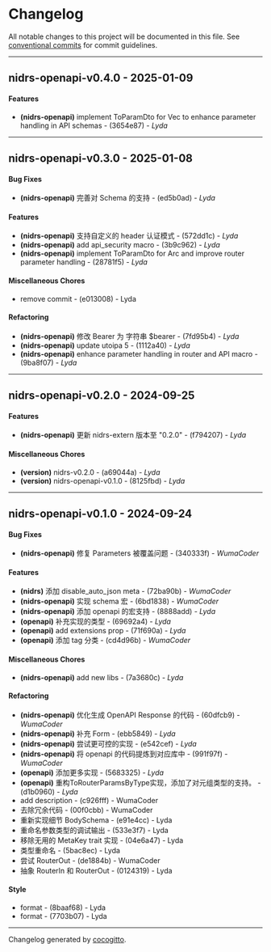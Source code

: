 # Changelog
All notable changes to this project will be documented in this file. See [conventional commits](https://www.conventionalcommits.org/) for commit guidelines.

- - -
## nidrs-openapi-v0.4.0 - 2025-01-09
#### Features
- **(nidrs-openapi)** implement ToParamDto for Vec<T> to enhance parameter handling in API schemas - (3654e87) - *Lyda*

- - -

## nidrs-openapi-v0.3.0 - 2025-01-08
#### Bug Fixes
- **(nidrs-openapi)** 完善对 Schema 的支持 - (ed5b0ad) - *Lyda*
#### Features
- **(nidrs-openapi)** 支持自定义的 header 认证模式 - (572dd1c) - *Lyda*
- **(nidrs-openapi)** add api_security macro - (3b9c962) - *Lyda*
- **(nidrs-openapi)** implement ToParamDto for Arc<T> and improve router parameter handling - (28781f5) - *Lyda*
#### Miscellaneous Chores
- remove commit - (e013008) - Lyda
#### Refactoring
- **(nidrs-openapi)** 修改 Bearer 为 字符串 $bearer - (7fd95b4) - *Lyda*
- **(nidrs-openapi)** update utoipa 5 - (1112a40) - *Lyda*
- **(nidrs-openapi)** enhance parameter handling in router and API macro - (9ba8f07) - *Lyda*

- - -

## nidrs-openapi-v0.2.0 - 2024-09-25
#### Features
- **(nidrs-openapi)** 更新 nidrs-extern 版本至 "0.2.0" - (f794207) - *Lyda*
#### Miscellaneous Chores
- **(version)** nidrs-v0.2.0 - (a69044a) - *Lyda*
- **(version)** nidrs-openapi-v0.1.0 - (8125fbd) - *Lyda*

- - -

## nidrs-openapi-v0.1.0 - 2024-09-24
#### Bug Fixes
- **(nidrs-openapi)** 修复 Parameters 被覆盖问题 - (340333f) - *WumaCoder*
#### Features
- **(nidrs)** 添加 disable_auto_json meta - (72ba90b) - *WumaCoder*
- **(nidrs-openapi)** 实现 schema 宏 - (6bd1838) - *WumaCoder*
- **(nidrs-openapi)** 添加 openapi 的宏支持 - (8888add) - *Lyda*
- **(openapi)** 补充实现的类型 - (69692a4) - *Lyda*
- **(openapi)** add extensions prop - (71f690a) - *Lyda*
- **(openapi)** 添加 tag 分类 - (cd4d96b) - *WumaCoder*
#### Miscellaneous Chores
- **(nidrs-openapi)** add new libs - (7a3680c) - *Lyda*
#### Refactoring
- **(nidrs-openapi)** 优化生成 OpenAPI Response 的代码 - (60dfcb9) - *WumaCoder*
- **(nidrs-openapi)** 补充 Form - (ebb5849) - *Lyda*
- **(nidrs-openapi)** 尝试更可控的实现 - (e542cef) - *Lyda*
- **(nidrs-openapi)** 将 openapi 的代码提炼到对应库中 - (991f97f) - *WumaCoder*
- **(openapi)** 添加更多实现 - (5683325) - *Lyda*
- **(openapi)** 重构ToRouterParamsByType实现，添加了对元组类型的支持。 - (d1b0960) - *Lyda*
- add description - (c926fff) - WumaCoder
- 去除冗余代码 - (00f0cbb) - WumaCoder
- 重新实现细节 BodySchema - (e91e4cc) - Lyda
- 重命名参数类型的调试输出 - (533e3f7) - Lyda
- 移除无用的 MetaKey trait 实现 - (04e6a47) - Lyda
- 类型重命名 - (5bac8ec) - Lyda
- 尝试 RouterOut - (de1884b) - WumaCoder
- 抽象 RouterIn 和 RouterOut - (0124319) - Lyda
#### Style
- format - (8baaf68) - Lyda
- format - (7703b07) - Lyda

- - -

Changelog generated by [cocogitto](https://github.com/cocogitto/cocogitto).